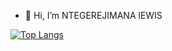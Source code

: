 - 👋 Hi, I’m NTEGEREJIMANA lEWIS

<!---
umulewi/umulewi is a ✨ special ✨ repository because its `README.md` (this file) appears on your GitHub profile.
You can click the Preview link to take a look at your changes.
--->
[![Top Langs](https://github-readme-stats-git-masterrstaa-rickstaa.vercel.app/api/top-langs/?username=umulewi)](https://github.com/umulewi/github-readme-stats)
